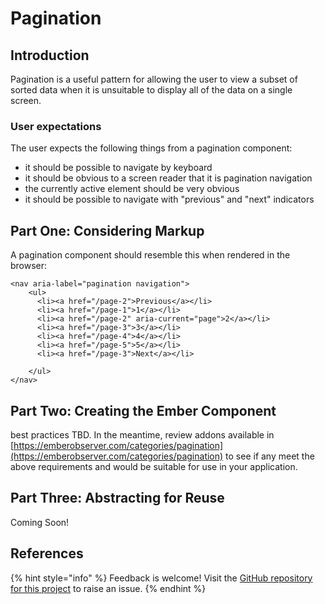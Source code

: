 # Pagination

## Introduction

Pagination is a useful pattern for allowing the user to view a subset of sorted data when it is unsuitable to display all of the data on a single screen.

### User expectations

The user expects the following things from a pagination component:

* it should be possible to navigate by keyboard
* it should be obvious to a screen reader that it is pagination navigation
* the currently active element should be very obvious
* it should be possible to navigate with "previous" and "next" indicators

## Part One: Considering Markup

A pagination component should resemble this when rendered in the browser:

```markup
<nav aria-label="pagination navigation">
    <ul>
      <li><a href="/page-2">Previous</a></li>
      <li><a href="/page-1">1</a></li>
      <li><a href="/page-2" aria-current="page">2</a></li>
      <li><a href="/page-3">3</a></li>
      <li><a href="/page-4">4</a></li>
      <li><a href="/page-5">5</a></li>
      <li><a href="/page-3">Next</a></li>

    </ul>
</nav>
```

## Part Two: Creating the Ember Component

best practices TBD. In the meantime, review addons available in [https://emberobserver.com/categories/pagination](https://emberobserver.com/categories/pagination) to see if any meet the above requirements and would be suitable for use in your application.

## Part Three: Abstracting for Reuse

Coming Soon!

## References

{% hint style="info" %}
Feedback is welcome! Visit the [GitHub repository for this project](https://github.com/MelSumner/ember-component-patterns) to raise an issue.
{% endhint %}

